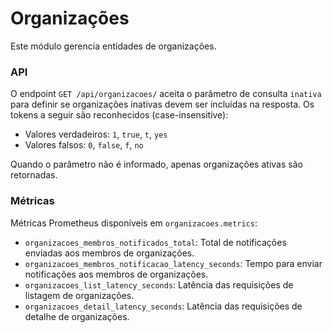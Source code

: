 # Organizações

Este módulo gerencia entidades de organizações.

### API

O endpoint `GET /api/organizacoes/` aceita o parâmetro de consulta `inativa` para
definir se organizações inativas devem ser incluídas na resposta. Os tokens a
seguir são reconhecidos (case-insensitive):

- Valores verdadeiros: `1`, `true`, `t`, `yes`
- Valores falsos: `0`, `false`, `f`, `no`

Quando o parâmetro não é informado, apenas organizações ativas são retornadas.

### Métricas

Métricas Prometheus disponíveis em `organizacoes.metrics`:

- `organizacoes_membros_notificados_total`: Total de notificações enviadas aos membros de organizações.
- `organizacoes_membros_notificacao_latency_seconds`: Tempo para enviar notificações aos membros de organizações.
- `organizacoes_list_latency_seconds`: Latência das requisições de listagem de organizações.
- `organizacoes_detail_latency_seconds`: Latência das requisições de detalhe de organizações.
